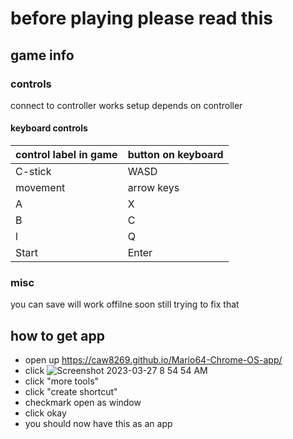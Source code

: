 # before playing please read this
## game info
### controls
connect to controller works setup depends on controller
#### keyboard controls
|control label in game|button on keyboard|
|---------------------|------------------|
|C-stick              |WASD              |
|movement             |arrow keys        |
|A                    |X                 |
|B                    |C                 |
|l                    |Q                 |
|Start                |Enter             |

### misc

you can save
will work offilne soon still trying to fix that

## how to get app

- open up https://caw8269.github.io/Mario64-Chrome-OS-app/
- click ![Screenshot 2023-03-27 8 54 54 AM](https://user-images.githubusercontent.com/121042320/227966896-0b739927-8eaa-45ac-a897-24c12b01ddbf.png)
- click "more tools"
- click "create shortcut"
- checkmark open as window
- click okay
- you should now have this as an app
